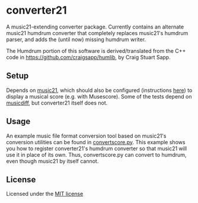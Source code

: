 # converter21
A music21-extending converter package.  Currently contains an alternate music21 humdrum converter that completely replaces music21's humdrum parser, and adds the (until now) missing humdrum writer.

The Humdrum portion of this software is derived/translated from the C++ code in https://github.com/craigsapp/humlib, by Craig Stuart Sapp.

## Setup
Depends on [music21](https://pypi.org/project/music21), which should also be configured (instructions [here](https://web.mit.edu/music21/doc/usersGuide/usersGuide_01_installing.html)) to display a musical score (e.g. with Musescore). Some of the tests depend on [musicdiff](https://pypi.org/project/musicdiff), but converter21 itself does not.

## Usage
An example music file format conversion tool based on music21's conversion utilities can be found in [convertscore.py](convertscore.py).  This example shows you how to register converter21's humdrum converter so that music21 will use it in place of its own.  Thus, convertscore.py can convert to humdrum, even though music21 by itself cannot.

## License
Licensed under the [MIT license](LICENSE)
